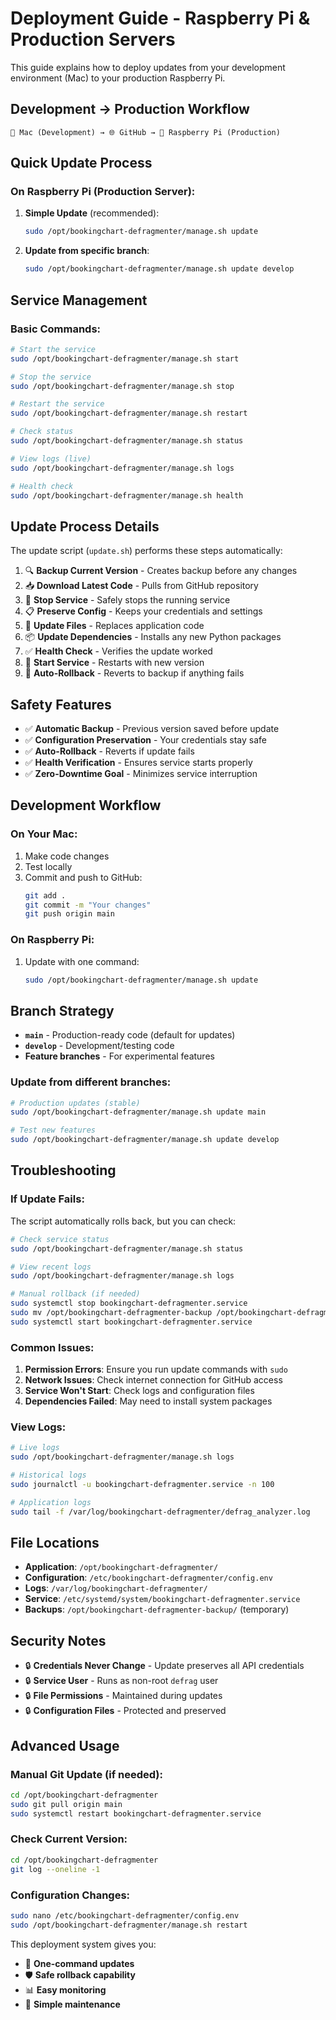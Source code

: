 # Deployment Guide - Raspberry Pi & Production Servers

This guide explains how to deploy updates from your development environment (Mac) to your production Raspberry Pi.

## Development → Production Workflow

```
📱 Mac (Development) → 🌐 GitHub → 🥧 Raspberry Pi (Production)
```

## Quick Update Process

### On Raspberry Pi (Production Server):

1. **Simple Update** (recommended):
   ```bash
   sudo /opt/bookingchart-defragmenter/manage.sh update
   ```

2. **Update from specific branch**:
   ```bash
   sudo /opt/bookingchart-defragmenter/manage.sh update develop
   ```

## Service Management

### Basic Commands:
```bash
# Start the service
sudo /opt/bookingchart-defragmenter/manage.sh start

# Stop the service
sudo /opt/bookingchart-defragmenter/manage.sh stop

# Restart the service
sudo /opt/bookingchart-defragmenter/manage.sh restart

# Check status
sudo /opt/bookingchart-defragmenter/manage.sh status

# View logs (live)
sudo /opt/bookingchart-defragmenter/manage.sh logs

# Health check
sudo /opt/bookingchart-defragmenter/manage.sh health
```

## Update Process Details

The update script (`update.sh`) performs these steps automatically:

1. 🔍 **Backup Current Version** - Creates backup before any changes
2. 📥 **Download Latest Code** - Pulls from GitHub repository  
3. 🛑 **Stop Service** - Safely stops the running service
4. 📋 **Preserve Config** - Keeps your credentials and settings
5. 🔄 **Update Files** - Replaces application code
6. 📦 **Update Dependencies** - Installs any new Python packages
7. ✅ **Health Check** - Verifies the update worked
8. 🚀 **Start Service** - Restarts with new version
9. 🔄 **Auto-Rollback** - Reverts to backup if anything fails

## Safety Features

- ✅ **Automatic Backup** - Previous version saved before update
- ✅ **Configuration Preservation** - Your credentials stay safe
- ✅ **Auto-Rollback** - Reverts if update fails
- ✅ **Health Verification** - Ensures service starts properly
- ✅ **Zero-Downtime Goal** - Minimizes service interruption

## Development Workflow

### On Your Mac:
1. Make code changes
2. Test locally
3. Commit and push to GitHub:
   ```bash
   git add .
   git commit -m "Your changes"
   git push origin main
   ```

### On Raspberry Pi:
1. Update with one command:
   ```bash
   sudo /opt/bookingchart-defragmenter/manage.sh update
   ```

## Branch Strategy

- **`main`** - Production-ready code (default for updates)
- **`develop`** - Development/testing code
- **Feature branches** - For experimental features

### Update from different branches:
```bash
# Production updates (stable)
sudo /opt/bookingchart-defragmenter/manage.sh update main

# Test new features
sudo /opt/bookingchart-defragmenter/manage.sh update develop
```

## Troubleshooting

### If Update Fails:
The script automatically rolls back, but you can check:

```bash
# Check service status
sudo /opt/bookingchart-defragmenter/manage.sh status

# View recent logs
sudo /opt/bookingchart-defragmenter/manage.sh logs

# Manual rollback (if needed)
sudo systemctl stop bookingchart-defragmenter.service
sudo mv /opt/bookingchart-defragmenter-backup /opt/bookingchart-defragmenter
sudo systemctl start bookingchart-defragmenter.service
```

### Common Issues:

1. **Permission Errors**: Ensure you run update commands with `sudo`
2. **Network Issues**: Check internet connection for GitHub access
3. **Service Won't Start**: Check logs and configuration files
4. **Dependencies Failed**: May need to install system packages

### View Logs:
```bash
# Live logs
sudo /opt/bookingchart-defragmenter/manage.sh logs

# Historical logs
sudo journalctl -u bookingchart-defragmenter.service -n 100

# Application logs
sudo tail -f /var/log/bookingchart-defragmenter/defrag_analyzer.log
```

## File Locations

- **Application**: `/opt/bookingchart-defragmenter/`
- **Configuration**: `/etc/bookingchart-defragmenter/config.env`
- **Logs**: `/var/log/bookingchart-defragmenter/`
- **Service**: `/etc/systemd/system/bookingchart-defragmenter.service`
- **Backups**: `/opt/bookingchart-defragmenter-backup/` (temporary)

## Security Notes

- 🔒 **Credentials Never Change** - Update preserves all API credentials
- 🔒 **Service User** - Runs as non-root `defrag` user
- 🔒 **File Permissions** - Maintained during updates
- 🔒 **Configuration Files** - Protected and preserved

## Advanced Usage

### Manual Git Update (if needed):
```bash
cd /opt/bookingchart-defragmenter
sudo git pull origin main
sudo systemctl restart bookingchart-defragmenter.service
```

### Check Current Version:
```bash
cd /opt/bookingchart-defragmenter
git log --oneline -1
```

### Configuration Changes:
```bash
sudo nano /etc/bookingchart-defragmenter/config.env
sudo /opt/bookingchart-defragmenter/manage.sh restart
```

This deployment system gives you:
- 🚀 **One-command updates**
- 🛡️ **Safe rollback capability** 
- 📊 **Easy monitoring**
- 🔧 **Simple maintenance**
